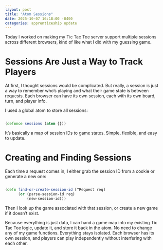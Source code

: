 ```yaml
---
layout: post
title: "Atom Sessions"
date: 2025-10-07 16:18:00 -0400
categories: apprenticeship update
---
```


Today I worked on making my Tic Tac Toe server support multiple sessions across
different browsers, kind of like what I did with my guessing game.

# Sessions Are Just a Way to Track Players

At first, I thought sessions would be complicated. But really, a session is just
a way to remember who’s playing and what their game state is between requests.
Each browser can have its own session, each with its own board, turn, and player
info.

I used a global atom to store all sessions:

```clojure

(defonce sessions (atom {}))

```

It’s basically a map of session IDs to game states. Simple, flexible, and easy
to update.

# Creating and Finding Sessions

Each time a request comes in, I either grab the session ID from a cookie or
generate a new one:

```clojure

(defn find-or-create-session-id [^Request req]
      (or (parse-session-id req)
          (new-session-id)))

```

Then I look up the game associated with that session, or create a new game if
it doesn’t exist.

Because everything is just data, I can hand a game map into my existing Tic Tac
Toe logic, update it, and store it back in the atom. No need to change any of my
game functions. Everything stays isolated. Each browser has its own session,
and players can play independently without interfering with each other.